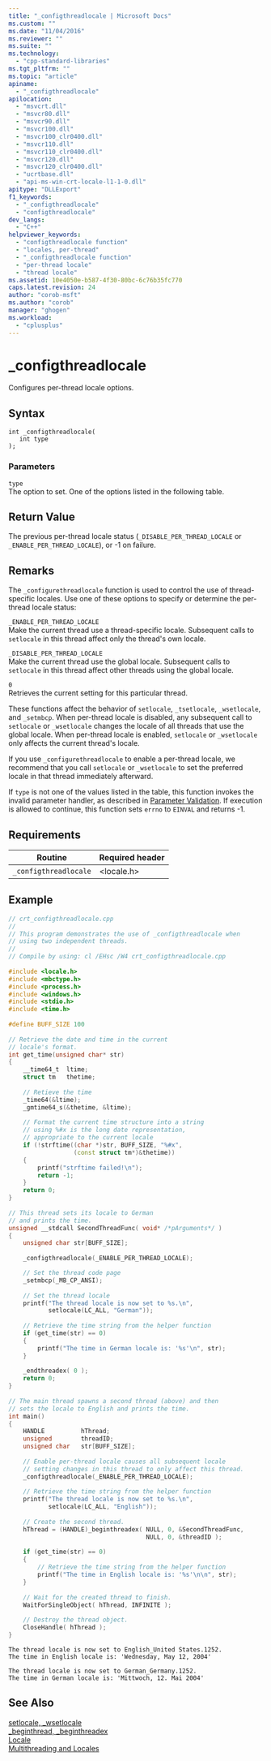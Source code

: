 ```yaml
---
title: "_configthreadlocale | Microsoft Docs"
ms.custom: ""
ms.date: "11/04/2016"
ms.reviewer: ""
ms.suite: ""
ms.technology: 
  - "cpp-standard-libraries"
ms.tgt_pltfrm: ""
ms.topic: "article"
apiname: 
  - "_configthreadlocale"
apilocation: 
  - "msvcrt.dll"
  - "msvcr80.dll"
  - "msvcr90.dll"
  - "msvcr100.dll"
  - "msvcr100_clr0400.dll"
  - "msvcr110.dll"
  - "msvcr110_clr0400.dll"
  - "msvcr120.dll"
  - "msvcr120_clr0400.dll"
  - "ucrtbase.dll"
  - "api-ms-win-crt-locale-l1-1-0.dll"
apitype: "DLLExport"
f1_keywords: 
  - "_configthreadlocale"
  - "configthreadlocale"
dev_langs: 
  - "C++"
helpviewer_keywords: 
  - "configthreadlocale function"
  - "locales, per-thread"
  - "_configthreadlocale function"
  - "per-thread locale"
  - "thread locale"
ms.assetid: 10e4050e-b587-4f30-80bc-6c76b35fc770
caps.latest.revision: 24
author: "corob-msft"
ms.author: "corob"
manager: "ghogen"
ms.workload: 
  - "cplusplus"
---
```

# _configthreadlocale
Configures per-thread locale options.  
  
## Syntax  
  
```  
int _configthreadlocale(  
   int type  
);  
```  
  
### Parameters  
 `type`  
 The option to set. One of the options listed in the following table.  
  
## Return Value  
 The previous per-thread locale status (`_DISABLE_PER_THREAD_LOCALE` or `_ENABLE_PER_THREAD_LOCALE`), or -1 on failure.  
  
## Remarks  
 The `_configurethreadlocale` function is used to control the use of thread-specific locales. Use one of these options to specify or determine the per-thread locale status:  
  
 `_ENABLE_PER_THREAD_LOCALE`  
 Make the current thread use a thread-specific locale. Subsequent calls to `setlocale` in this thread affect only the thread's own locale.  
  
 `_DISABLE_PER_THREAD_LOCALE`  
 Make the current thread use the global locale. Subsequent calls to `setlocale` in this thread affect other threads using the global locale.  
  
 `0`  
 Retrieves the current setting for this particular thread.  
  
 These functions affect the behavior of `setlocale`, `_tsetlocale`, `_wsetlocale`, and `_setmbcp`. When per-thread locale is disabled, any subsequent call to `setlocale` or `_wsetlocale` changes the locale of all threads that use the global locale. When per-thread locale is enabled, `setlocale` or `_wsetlocale` only affects the current thread's locale.  
  
 If you use `_configurethreadlocale` to enable a per-thread locale, we recommend that you call `setlocale` or `_wsetlocale` to set the preferred locale in that thread immediately afterward.  
  
 If `type` is not one of the values listed in the table, this function invokes the invalid parameter handler, as described in [Parameter Validation](../../c-runtime-library/parameter-validation.md). If execution is allowed to continue, this function sets `errno` to `EINVAL` and returns -1.  
  
## Requirements  
  
|Routine|Required header|  
|-------------|---------------------|  
|`_configthreadlocale`|\<locale.h>|  
  
## Example  
  
```cpp  
// crt_configthreadlocale.cpp  
//   
// This program demonstrates the use of _configthreadlocale when  
// using two independent threads.  
//  
// Compile by using: cl /EHsc /W4 crt_configthreadlocale.cpp 
  
#include <locale.h>  
#include <mbctype.h>  
#include <process.h>  
#include <windows.h>  
#include <stdio.h>  
#include <time.h>  
  
#define BUFF_SIZE 100  
  
// Retrieve the date and time in the current  
// locale's format.  
int get_time(unsigned char* str)  
{  
    __time64_t  ltime;  
    struct tm   thetime;  
  
    // Retieve the time  
    _time64(&ltime);  
    _gmtime64_s(&thetime, &ltime);  
  
    // Format the current time structure into a string  
    // using %#x is the long date representation,  
    // appropriate to the current locale  
    if (!strftime((char *)str, BUFF_SIZE, "%#x",   
                  (const struct tm*)&thetime))  
    {  
        printf("strftime failed!\n");  
        return -1;  
    }  
    return 0;  
}  
  
// This thread sets its locale to German  
// and prints the time.  
unsigned __stdcall SecondThreadFunc( void* /*pArguments*/ )  
{  
    unsigned char str[BUFF_SIZE];  
  
    _configthreadlocale(_ENABLE_PER_THREAD_LOCALE);  

    // Set the thread code page  
    _setmbcp(_MB_CP_ANSI);  
  
    // Set the thread locale  
    printf("The thread locale is now set to %s.\n",  
           setlocale(LC_ALL, "German"));  
  
    // Retrieve the time string from the helper function  
    if (get_time(str) == 0)  
    {  
        printf("The time in German locale is: '%s'\n", str);  
    }  
  
    _endthreadex( 0 );  
    return 0;  
}   
  
// The main thread spawns a second thread (above) and then  
// sets the locale to English and prints the time.  
int main()  
{   
    HANDLE          hThread;  
    unsigned        threadID;  
    unsigned char   str[BUFF_SIZE];  
  
    // Enable per-thread locale causes all subsequent locale   
    // setting changes in this thread to only affect this thread.  
    _configthreadlocale(_ENABLE_PER_THREAD_LOCALE);  
  
    // Retrieve the time string from the helper function  
    printf("The thread locale is now set to %s.\n",  
           setlocale(LC_ALL, "English"));  
  
    // Create the second thread.  
    hThread = (HANDLE)_beginthreadex( NULL, 0, &SecondThreadFunc,  
                                      NULL, 0, &threadID );  
  
    if (get_time(str) == 0)  
    {  
        // Retrieve the time string from the helper function  
        printf("The time in English locale is: '%s'\n\n", str);  
    }  
  
    // Wait for the created thread to finish.  
    WaitForSingleObject( hThread, INFINITE );  
  
    // Destroy the thread object.  
    CloseHandle( hThread );  
} 
```  
  
```Output  
The thread locale is now set to English_United States.1252.  
The time in English locale is: 'Wednesday, May 12, 2004'  
  
The thread locale is now set to German_Germany.1252.  
The time in German locale is: 'Mittwoch, 12. Mai 2004'  
```  
  
## See Also  
 [setlocale, _wsetlocale](../../c-runtime-library/reference/setlocale-wsetlocale.md)   
 [_beginthread, _beginthreadex](../../c-runtime-library/reference/beginthread-beginthreadex.md)   
 [Locale](../../c-runtime-library/locale.md)   
 [Multithreading and Locales](../../parallel/multithreading-and-locales.md)  
